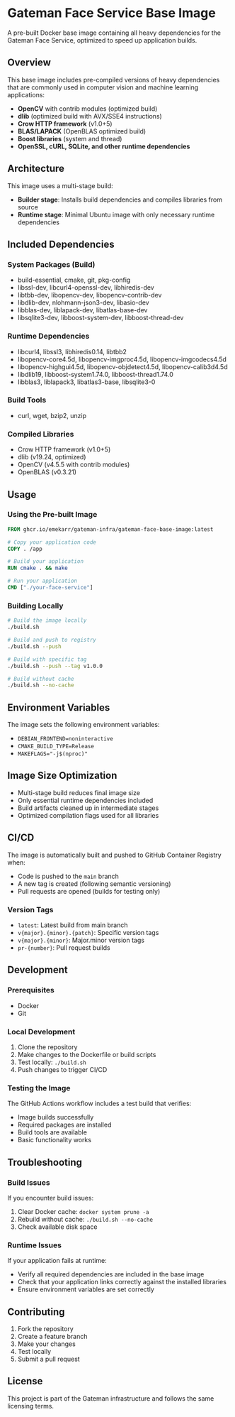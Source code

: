 # Gateman Face Service Base Image

A pre-built Docker base image containing all heavy dependencies for the Gateman Face Service, optimized to speed up application builds.

## Overview

This base image includes pre-compiled versions of heavy dependencies that are commonly used in computer vision and machine learning applications:

- **OpenCV** with contrib modules (optimized build)
- **dlib** (optimized build with AVX/SSE4 instructions)
- **Crow HTTP framework** (v1.0+5)
- **BLAS/LAPACK** (OpenBLAS optimized build)
- **Boost libraries** (system and thread)
- **OpenSSL, cURL, SQLite, and other runtime dependencies**

## Architecture

This image uses a multi-stage build:
- **Builder stage**: Installs build dependencies and compiles libraries from source
- **Runtime stage**: Minimal Ubuntu image with only necessary runtime dependencies

## Included Dependencies

### System Packages (Build)
- build-essential, cmake, git, pkg-config
- libssl-dev, libcurl4-openssl-dev, libhiredis-dev
- libtbb-dev, libopencv-dev, libopencv-contrib-dev
- libdlib-dev, nlohmann-json3-dev, libasio-dev
- libblas-dev, liblapack-dev, libatlas-base-dev
- libsqlite3-dev, libboost-system-dev, libboost-thread-dev

### Runtime Dependencies
- libcurl4, libssl3, libhiredis0.14, libtbb2
- libopencv-core4.5d, libopencv-imgproc4.5d, libopencv-imgcodecs4.5d
- libopencv-highgui4.5d, libopencv-objdetect4.5d, libopencv-calib3d4.5d
- libdlib19, libboost-system1.74.0, libboost-thread1.74.0
- libblas3, liblapack3, libatlas3-base, libsqlite3-0

### Build Tools
- curl, wget, bzip2, unzip

### Compiled Libraries
- Crow HTTP framework (v1.0+5)
- dlib (v19.24, optimized)
- OpenCV (v4.5.5 with contrib modules)
- OpenBLAS (v0.3.21)

## Usage

### Using the Pre-built Image

```dockerfile
FROM ghcr.io/emekarr/gateman-infra/gateman-face-base-image:latest

# Copy your application code
COPY . /app

# Build your application
RUN cmake . && make

# Run your application
CMD ["./your-face-service"]
```

### Building Locally

```bash
# Build the image locally
./build.sh

# Build and push to registry
./build.sh --push

# Build with specific tag
./build.sh --push --tag v1.0.0

# Build without cache
./build.sh --no-cache
```

## Environment Variables

The image sets the following environment variables:
- `DEBIAN_FRONTEND=noninteractive`
- `CMAKE_BUILD_TYPE=Release`
- `MAKEFLAGS="-j$(nproc)"`

## Image Size Optimization

- Multi-stage build reduces final image size
- Only essential runtime dependencies included
- Build artifacts cleaned up in intermediate stages
- Optimized compilation flags used for all libraries

## CI/CD

The image is automatically built and pushed to GitHub Container Registry when:
- Code is pushed to the `main` branch
- A new tag is created (following semantic versioning)
- Pull requests are opened (builds for testing only)

### Version Tags

- `latest`: Latest build from main branch
- `v{major}.{minor}.{patch}`: Specific version tags
- `v{major}.{minor}`: Major.minor version tags
- `pr-{number}`: Pull request builds

## Development

### Prerequisites

- Docker
- Git

### Local Development

1. Clone the repository
2. Make changes to the Dockerfile or build scripts
3. Test locally: `./build.sh`
4. Push changes to trigger CI/CD

### Testing the Image

The GitHub Actions workflow includes a test build that verifies:
- Image builds successfully
- Required packages are installed
- Build tools are available
- Basic functionality works

## Troubleshooting

### Build Issues

If you encounter build issues:

1. Clear Docker cache: `docker system prune -a`
2. Rebuild without cache: `./build.sh --no-cache`
3. Check available disk space

### Runtime Issues

If your application fails at runtime:
- Verify all required dependencies are included in the base image
- Check that your application links correctly against the installed libraries
- Ensure environment variables are set correctly

## Contributing

1. Fork the repository
2. Create a feature branch
3. Make your changes
4. Test locally
5. Submit a pull request

## License

This project is part of the Gateman infrastructure and follows the same licensing terms.

